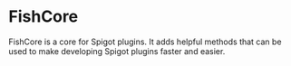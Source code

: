 # FishCore
FishCore is a core for Spigot plugins. It adds helpful methods that can be used to make developing Spigot plugins faster and easier.
